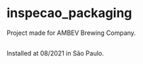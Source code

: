 # inspecao_packaging

Project made for AMBEV Brewing Company.

##
Installed at 08/2021 in São Paulo.
